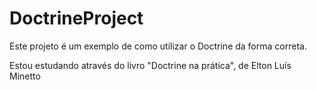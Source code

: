 # DoctrineProject

Este projeto é um exemplo de como utilizar o Doctrine da forma correta.

Estou estudando através do livro "Doctrine na prática", de Elton Luís Minetto


